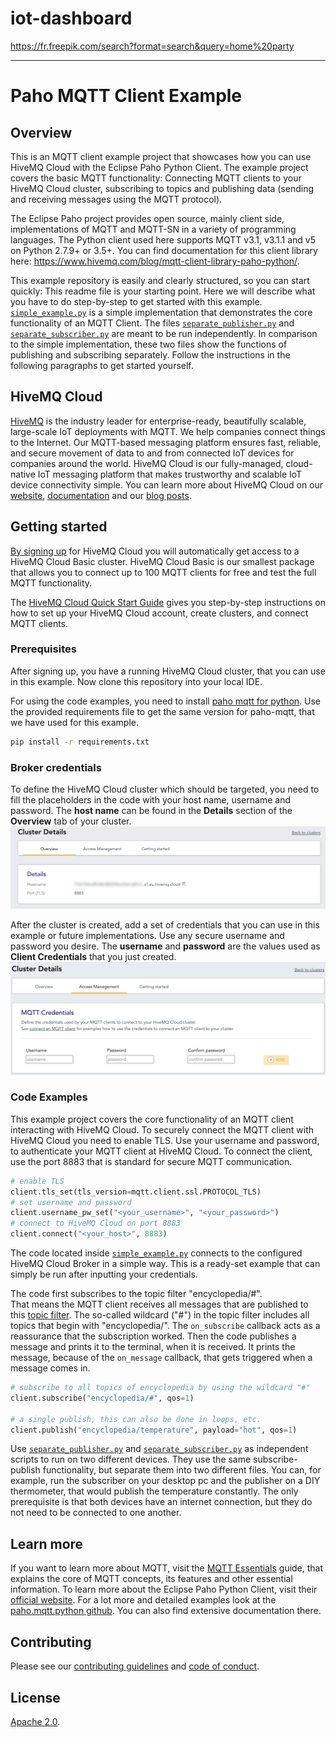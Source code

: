 # iot-dashboard


https://fr.freepik.com/search?format=search&query=home%20party


-------------------------------


# Paho MQTT Client Example

## Overview
This is an MQTT client example project that showcases how you can use HiveMQ Cloud with the Eclipse Paho Python Client. The example project covers the basic MQTT functionality: Connecting MQTT clients to your HiveMQ Cloud cluster, subscribing to topics and publishing data (sending and receiving messages using the MQTT protocol).

The Eclipse Paho project provides open source, mainly client side, implementations of MQTT and MQTT-SN in a variety of programming languages.
The Python client used here supports MQTT v3.1, v3.1.1 and v5 on Python 2.7.9+ or 3.5+.
You can find documentation for this client library here: https://www.hivemq.com/blog/mqtt-client-library-paho-python/.

This example repository is easily and clearly structured, so you can start quickly:
This readme file is your starting point. Here we will describe what you have to do step-by-step to get started with this example.
[``simple_example.py``](simple_example.py) is a simple implementation that demonstrates the core functionality of an MQTT Client.
The files [``separate_publisher.py``](separate_publisher.py) and [``separate_subscriber.py``](separate_subscriber.py) are meant to be run independently. 
In comparison to the simple implementation, these two files show the functions of publishing and subscribing separately. 
Follow the instructions in the following paragraphs to get started yourself.


## HiveMQ Cloud
[HiveMQ](https://www.hivemq.com/) is the industry leader for enterprise-ready, beautifully scalable, large-scale IoT deployments with MQTT. We help companies connect things to the Internet. Our MQTT-based messaging platform ensures fast, reliable, and secure movement of data to and from connected IoT devices for companies around the world. HiveMQ Cloud is our fully-managed, cloud-native IoT messaging platform that makes trustworthy and scalable IoT device connectivity simple. You can learn more about HiveMQ Cloud on our [website](https://www.hivemq.com/mqtt-cloud-broker/), [documentation](https://www.hivemq.com/docs/hivemq-cloud/introduction.html)  and our [blog posts](https://www.hivemq.com/tags/cloud/).

## Getting started
[By signing up](https://console.hivemq.cloud) for HiveMQ Cloud you will automatically get access to a HiveMQ Cloud Basic cluster. HiveMQ Cloud Basic is our smallest package that allows you to connect up to 100 MQTT clients for free and test the full MQTT functionality. 

The [HiveMQ Cloud Quick Start Guide](https://www.hivemq.com/docs/hivemq-cloud/introduction.html#guide) gives you step-by-step instructions on how to set up your HiveMQ Cloud account, create clusters, and connect MQTT clients.


### Prerequisites 
After signing up, you have a running HiveMQ Cloud cluster, that you can use in this example.
Now clone this repository into your local IDE.

For using the code examples, you need to install [paho mqtt for python](https://www.eclipse.org/paho/index.php?page=clients/python/index.php).
Use the provided requirements file to get the same version for paho-mqtt, that we have used for this example.
```sh
pip install -r requirements.txt
```

### Broker credentials
To define the HiveMQ Cloud cluster which should be targeted, you need to fill the placeholders in the code with your host name, username and password.
The <b>host name</b> can be found in the <b>Details</b> section of the <b>Overview</b> tab of your cluster.
![cluster overview](/img/hivemq-cloud-cluster-overview.png)

After the cluster is created, add a set of credentials that you can use in this example or future implementations.
Use any secure username and password you desire.
The <b>username</b> and <b>password</b> are the values used as <b>Client Credentials</b> that you just created.
![credentials](/img/hivemq-cloud-credentials.png)


### Code Examples
This example project covers the core functionality of an MQTT client interacting with HiveMQ Cloud.
To securely connect the MQTT client with HiveMQ Cloud you need to enable TLS.
Use your username and password, to authenticate your MQTT client at HiveMQ Cloud.
To connect the client, use the port 8883 that is standard for secure MQTT communication. 
```python
# enable TLS
client.tls_set(tls_version=mqtt.client.ssl.PROTOCOL_TLS)
# set username and password
client.username_pw_set("<your_username>", "<your_password>")
# connect to HiveMQ Cloud on port 8883
client.connect("<your_host>", 8883)
```

The code located inside [``simple_example.py``](simple_example.py) connects to the configured HiveMQ Cloud Broker in a simple way. 
This is a ready-set example that can simply be run after inputting your credentials.

The code first subscribes to the topic filter "encyclopedia/#".  
That means the MQTT client receives all messages that are published to this [topic filter](https://www.hivemq.com/blog/mqtt-essentials-part-5-mqtt-topics-best-practices/).
The so-called wildcard ("#") in the topic filter includes all topics that begin with "encyclopedia/".
The ``on_subscribe`` callback acts as a reassurance that the subscription worked.
Then the code publishes a message and prints it to the terminal, when it is received.
It prints the message, because of the ``on_message`` callback, that gets triggered when a message comes in.

```python
# subscribe to all topics of encyclopedia by using the wildcard "#"
client.subscribe("encyclopedia/#", qos=1)

# a single publish, this can also be done in loops, etc.
client.publish("encyclopedia/temperature", payload="hot", qos=1)
```

Use [``separate_publisher.py``](separate_publisher.py) and [``separate_subscriber.py``](separate_subscriber.py) as independent scripts to run on two different devices.
They use the same subscribe-publish functionality, but separate them into two different files.
You can, for example, run the subscriber on your desktop pc and the publisher on a DIY thermometer, that would publish the temperature constantly.
The only prerequisite is that both devices have an internet connection, but they do not need to be connected to one another.



## Learn more

If you want to learn more about MQTT, visit the [MQTT Essentials](https://www.hivemq.com/mqtt-essentials/) guide, that explains the core of MQTT concepts, its features and other essential information. To learn more about the Eclipse Paho Python Client, visit their [official website](https://www.eclipse.org/paho/index.php?page=clients/python/index.php). For a lot more and detailed examples look at the [paho.mqtt.python github](https://github.com/eclipse/paho.mqtt.python). You can also find extensive documentation there.

## Contributing

Please see our [contributing guidelines](./CONTRIBUTING.adoc) and [code of conduct](./code-of-conduct.md).

## License

[Apache 2.0](./LICENSE).

